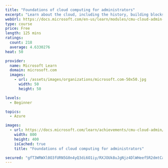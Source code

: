 ```yaml
---
title: "Foundations of cloud computing for administrators"
excerpt: "Learn about the cloud, including the history, building blocks, and types on your way to becoming a Cloud Administrator."
webUrl: https://docs.microsoft.com/en-us/learn/modules/cmu-cloud-admin-overview/
type: course
price: Free
length: 125 mins
ratings:
  count: 218
  average: 4.6330276
heat: 50

provider:
  name: Microsoft Learn
  domain: microsoft.com
  images:
    - url: /assets/images/organizations/microsoft.com-50x50.jpg
      width: 50
      height: 50

levels:
  - Beginner

topics:
  - Azure

images:
  - url: https://docs.microsoft.com/learn/achievements/cmu-cloud-admin/cloud-admin-overview-social.png
    width: 800
    height: 400
    isCached: true
    title: "Foundations of cloud computing for administrators"

secured: "gfT3WRWXl0O3fURN5G0n4yQ3di6O1iy/RXJOUk8uJgNjz4DlWHeef5R2dmtCa/KOkuuyB3IOLRAzrrPid4SnPiHvaLL88SbZZScuhyNATZ8AaByAu2omg0tWay7S9Xcz4DGio54mHl60NUDF6ZDypqLu03p7MLujbfm9jRdRyz94cjXnB8u70MPpvXEf7GCLre5MfoBDW9b6RqF7ZzJc05YCE3z+EExHglnycofwsQgsVn4n5Gj+fcH2K1h7hmk+YTnxZp2cW0Lkoof/ym8frPyBOupRIx/l680/1T5ynMn+Kv2TMjnbBLvi7KT65OTqLW9li7Csw9IcxN2d52kQVwNDoHyV5BluVUhuNBFn7MdpuT1ckJhI6y+rI+vhWhTAfLT3+8Gzz0rJWTytCVlhKg==;rjoVutLPoJOAXWpzRVRVpA=="
---
```


